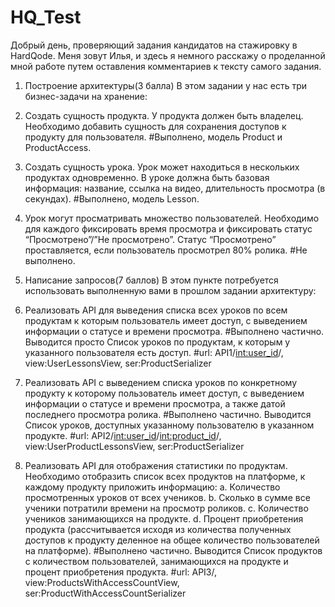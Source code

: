 # HQ_Test
Добрый день, проверяющий задания кандидатов на стажировку в HardQode. Меня зовут Илья, и здесь я немного расскажу о проделанной мной работе путем оставления комментариев к тексту самого задания.


1.	Построение архитектуры(3 балла)
В этом задании у нас есть три бизнес-задачи на хранение:
1.	Создать сущность продукта. У продукта должен быть владелец. Необходимо добавить сущность для сохранения доступов к продукту для пользователя.
#Выполнено, модель Product и ProductAccess.
2.	Создать сущность урока. Урок может находиться в нескольких продуктах одновременно. В уроке должна быть базовая информация: название, ссылка на видео, длительность просмотра (в секундах).
#Выполнено, модель Lesson.
3.	Урок могут просматривать множество пользователей. Необходимо для каждого фиксировать время просмотра и фиксировать статус “Просмотрено”/”Не просмотрено”. Статус “Просмотрено” проставляется, если пользователь просмотрел 80% ролика.
#Не выполнено.


2.	Написание запросов(7 баллов)
В этом пункте потребуется использовать выполненную вами в прошлом задании архитектуру:
1.	Реализовать API для выведения списка всех уроков по всем продуктам к которым пользователь имеет доступ, с выведением информации о статусе и времени просмотра.
#Выполнено частично. Выводится просто Список уроков по продуктам, к которым у указанного пользователя есть доступ.
#url: API1/<int:user_id>/, view:UserLessonsView, ser:ProductSerializer
2.	Реализовать API с выведением списка уроков по конкретному продукту к которому пользователь имеет доступ, с выведением информации о статусе и времени просмотра, а также датой последнего просмотра ролика.
#Выполнено частично. Выводится Список уроков, доступных указанному пользователю в указанном продукте.
#url: API2/<int:user_id>/<int:product_id>/, view:UserProductLessonsView, ser:ProductSerializer
3.	Реализовать API для отображения статистики по продуктам. Необходимо отобразить список всех продуктов на платформе, к каждому продукту приложить информацию:
a.	Количество просмотренных уроков от всех учеников.
b.	Сколько в сумме все ученики потратили времени на просмотр роликов.
c.	Количество учеников занимающихся на продукте.
d.	Процент приобретения продукта (рассчитывается исходя из количества полученных доступов к продукту деленное на общее количество пользователей на платформе).
#Выполнено частично. Выводится Список продуктов с количеством пользователей, занимающихся на продукте и процент приобретения продукта.
#url: API3/, view:ProductsWithAccessCountView, ser:ProductWithAccessCountSerializer

